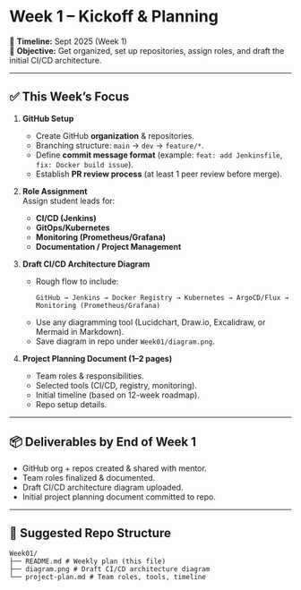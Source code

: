 # Week 1 – Kickoff & Planning  

📅 **Timeline:** Sept 2025 (Week 1)  
🎯 **Objective:** Get organized, set up repositories, assign roles, and draft the initial CI/CD architecture.  

---

## ✅ This Week’s Focus
1. **GitHub Setup**  
   - Create GitHub **organization** & repositories.  
   - Branching structure: `main` → `dev` → `feature/*`.  
   - Define **commit message format** (example: `feat: add Jenkinsfile`, `fix: Docker build issue`).  
   - Establish **PR review process** (at least 1 peer review before merge).  

2. **Role Assignment**  
   Assign student leads for:  
   - **CI/CD (Jenkins)**  
   - **GitOps/Kubernetes**  
   - **Monitoring (Prometheus/Grafana)**  
   - **Documentation / Project Management**  

3. **Draft CI/CD Architecture Diagram**  
   - Rough flow to include:  
     ```
     GitHub → Jenkins → Docker Registry → Kubernetes → ArgoCD/Flux → Monitoring (Prometheus/Grafana)
     ```  
   - Use any diagramming tool (Lucidchart, Draw.io, Excalidraw, or Mermaid in Markdown).  
   - Save diagram in repo under `Week01/diagram.png`.  

4. **Project Planning Document (1–2 pages)**  
   - Team roles & responsibilities.  
   - Selected tools (CI/CD, registry, monitoring).  
   - Initial timeline (based on 12-week roadmap).  
   - Repo setup details.  

---

## 📦 Deliverables by End of Week 1
- GitHub org + repos created & shared with mentor.  
- Team roles finalized & documented.  
- Draft CI/CD architecture diagram uploaded.  
- Initial project planning document committed to repo.  

---

## 📂 Suggested Repo Structure
```text
Week01/
├── README.md # Weekly plan (this file)
├── diagram.png # Draft CI/CD architecture diagram
└── project-plan.md # Team roles, tools, timeline
